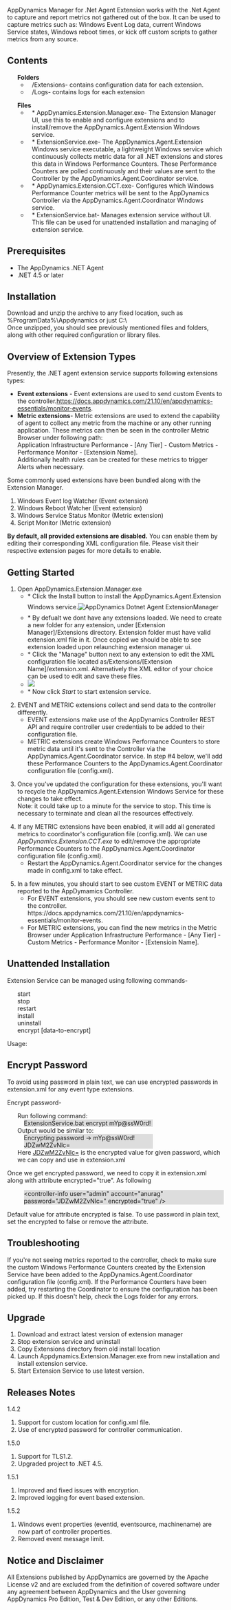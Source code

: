 <p>
  <span>AppDynamics Manager for .Net Agent Extension works with the .Net Agent to capture and report metrics not gathered out of the box. It can be used to capture metrics such as: Windows Event Log data, current Windows Service states, Windows reboot times, or kick off custom scripts to gather metrics from any source.</span></p>
<h2><span>Contents</span></h2>
<ul>
  <li style="list-style-type: none;">
    <span style="font-weight: bold;">Folders</span>
    <ul>
      <li style="padding-left: 10px;"><span>/Extensions</span><span>- contains configuration data for each extension.</span></li>
      <li style="padding-left: 10px;"><span>/Logs</span><span>- contains logs for each extension</span></li>
    </ul>
  </li>
</ul>
<ul>
  <li style="list-style-type: none;"><span style="font-weight: bold;">Files</span><ul><li style="padding-left: 10px;">* <span>AppDynamics.Extension.Manager.exe</span><span>- The Extension Manager UI, use this to enable and configure extensions and to install/remove the AppDynamics.Agent.Extension Windows service.</span></li><li style="padding-left: 10px;">* <span>ExtensionService.exe</span><span>- The AppDynamics.Agent.Extension Windows service executable, a lightweight Windows service which continuously collects metric data for all .NET extensions and stores this data in Windows Performance Counters. These Performance Counters are polled continuously and their values are sent to the Controller by the AppDynamics.Agent.Coordinator service.</span></li><li style="padding-left: 10px;">* <span>AppDynamics.Extension.CCT.exe</span><span>- Configures which Windows Performance Counter metrics will be sent to the AppDynamics Controller via the AppDynamics.Agent.Coordinator Windows service.</span></li><li style="padding-left: 10px;">* <span>ExtensionService.bat</span><span>- Manages extension service without UI. This file can be used for unattended installation and managing of extension service.</span></li></ul></li></ul>

<h2><span>Prerequisites</span></h2>
<ul><li><span>The AppDynamics .NET Agent</span></li><li><span>.NET 4.5 or later</span></li></ul>

<h2><span>Installation</span></h2>
<p><span>Download and unzip the archive to any fixed location, such as %ProgramData%\Appdynamics or just C:\</span> <br> <span>Once unzipped, you should see previously mentioned files and folders, along with other required configuration or library files.</span></p>
<h2><span>Overview of Extension Types</span></h2>
<p>
  <span>Presently, the .NET agent extension service supports following extensions types:</span>
</p>

<ul>
  <li><span><b>Event extensions</b> - Event extensions are used to send custom Events to the controller.</span><a href="https://docs.appdynamics.com/21.10/en/appdynamics-essentials/monitor-events">https://docs.appdynamics.com/21.10/en/appdynamics-essentials/monitor-events</a><span>.</span></li><li><span><b>Metric extensions</b>- Metric extensions are used to extend the capability of agent to collect any metric from the machine or any other running application. These metrics can then be seen in the controller Metric Browser under following path: <br> Application Infrastructure Performance - [Any Tier] - Custom Metrics - Performance Monitor - [Extensioin Name]. <br> Additionally health rules can be created for these metrics to trigger Alerts when necessary.</span></li></ul>
  
<p>
  <span>Some commonly used extensions have been bundled along with the Extension Manager.</span>
</p>
<ol>
  <li><span>Windows Event log Watcher (Event extension)</span></li>
  <li><span>Windows Reboot Watcher (Event extension)</span></li>
  <li><span>Windows Service Status Monitor (Metric extension)</span></li>
  <li><span>Script Monitor (Metric extension)</span></li>
</ol>
<p>
  <span style="font-weight: bold;">By default, all provided extensions are disabled.</span>
  <span>You can enable them by editing their corresponding XML configuration file. Please visit their respective extension pages for more details to enable.</span>
</p>
<h2><span>Getting Started</span></h2>
<ol start="1"><li><span>Open AppDynamics.Extension.Manager.exe</span><ul><li>* <span>Click the Install button to install the AppDynamics.Agent.Extension Windows service.</span><img alt="AppDynamics Dotnet Agent ExtensionManager" src="https://www.appdynamics.com/media/uploaded-files/1491249335/extensionmanager.png" style="padding: 8px 0;"></li><li>* <span>By defualt we dont have any extensions loaded. We need to create a new folder for any extension, under [Extension Manager]/Extensions directory. Extension folder must have valid extension.xml file in it. Once copied we should be able to see extension loaded upon relaunching extension manager ui.</span></li></ul><ul><li>* <span>Click the "Manage" button next to any extension to edit the XML configuration file located as</span><span style="">/Extensions/[Extension Name]/extension.xml</span><span>. Alternatively the XML editor of your choice can be used to edit and save these files.</span></li><li><img src="https://www.appdynamics.com/media/uploaded-files/1491249335/extensionservice-start.png"></li><li>* <span>Now click <i>Start</i> to start extension service.</span></li></ul></li></ol>

<ol start="2"><li><span>EVENT and METRIC extensions collect and send data to the controller differently.<br></span><ul><li>EVENT extensions make use of the AppDynamics Controller REST API and require controller user credentials to be added to their configuration file.</li><li>METRIC extensions create Windows Performance Counters to store metric data until it's sent to the Controller via the AppDynamics.Agent.Coordinator service. In step #4 below, we'll add these Performance Counters to the AppDynamics.Agent.Coordinator configuration file (config.xml).</li></ul></li></ol>

<ol start="3"><li><span>Once you've updated the configuration for these extensions, you'll want to recycle the AppDynamics.Agent.Extension Windows Service for these changes to take effect.</span><br> <span>Note</span><span>: it could take up to a minute for the service to stop. This time is necessary to terminate and clean all the resources effectively.</span></li></ol>

<ol start="4"><li><span>If any METRIC extensions have been enabled, it will add all generated metrics to coordinator's configuration file (config.xml). We can use <i>AppDynamics.Extension.CCT.exe</i> to edit/remove the appropriate Performance Counters to the AppDynamics.Agent.Coordinator configuration file (config.xml).</span><ul><li><span>Restart the AppDynamics.Agent.Coordinator service for the changes made in config.xml to take effect.</span></li></ul></li></ol>

<ol start="5"><li><span>In a few minutes, you should start to see custom EVENT or METRIC data reported to the AppDymamics Controller.</span><ul><li><span>For EVENT extensions, you should see new custom events sent to the controller. https://docs.appdynamics.com/21.10/en/appdynamics-essentials/monitor-events.</span></li><li><span>For METRIC extensions, you can find the new metrics in the Metric Browser under Application Infrastructure Performance - [Any Tier] - Custom Metrics - Performance Monitor - [Extensioin Name].</span></li></ul></li></ol>

<h2><span>Unattended Installation</span></h2>
<p><span>Extension Service can be managed using following commands-</span><br></p>
<div><ol style="list-style-type:none;"><li>start</li><li>stop</li><li>restart</li><li>install</li><li>uninstall</li><li>encrypt [data-to-encrypt]</li></ol></div>
<div>Usage:</div>

<h2><span>Encrypt Password</span></h2>
<p><span>To avoid using password in plain text, we can use encrypted passwords in extension.xml for any event type extensions.</span></p>
<div>Encrypt password-</div>
<ol style="list-style-type:none;"><li><span>Run following command:</span></li><li><div style="margin-left:15px;background-color:#ddd;float:none;width:300px;">ExtensionService.bat encrypt mYp@ssW0rd!</div></li><li>Output would be similar to:</li><li><div style="margin-left:15px;background-color:#ddd;float:none;width:300px;">Encrypting password -&gt; mYp@ssW0rd! <br> JDZwM2ZvNlc=</div></li><li>Here <span style="text-decoration:underline;">JDZwM2ZvNlc=</span> is the encrypted value for given password, which we can copy and use in extension.xml</li></ol>

<div>Once we get encrypted password, we need to copy it in extension.xml along with attribute encrypted="true". As following</div>

<ol style="list-style-type:none;"><li><div style="margin-left:15px;background-color:#ddd;float:none;">&lt;controller-info user="admin" account="anurag" password="JDZwM2ZvNlc=" encrypted="true" /&gt;</div></li></ol>

<div>Default value for attribute encrypted is false. To use password in plain text, set the encrypted to false or remove the attribute.</div>
<h2><span>Troubleshooting</span></h2>
<p><span>If you're not seeing metrics reported to the controller, check to make sure the custom Windows Performance Counters created by the Extension Service have been added to the AppDynamics.Agent.Coordinator configuration file (config.xml). If the Performance Counters have been added, try restarting the Coordinator to ensure the configuration has been picked up. If this doesn't help, check the Logs folder for any errors.</span></p>
<h2><span>Upgrade</span></h2>
<ol start="1">
  <li><span>Download and extract latest version of extension manager</span></li>
  <li><span>Stop extension service and uninstall</span></li>
  <li><span>Copy Extensions directory from old install location</span></li>
  <li><span>Launch Appdynamics.Extension.Manager.exe from new installation and install extension service.</span></li>
  <li><span>Start Extension Service to use latest version.</span></li>
</ol>

<h2><span>Releases Notes</span></h2>
<div>
  <div>1.4.2</div>
     <ol start="1" style="padding-left:25px;"><li><span>Support for custom location for config.xml file.</span></li><li><span>Use of encrypted password for controller communication.</span></li></ol><div>1.5.0</div><ol start="1" style="padding-left:25px;"><li><span>Support for TLS1.2.</span></li><li><span>Upgraded project to .NET 4.5.</span></li></ol><div>1.5.1</div><ol start="1" style="padding-left:25px;"><li><span>Improved and fixed issues with encryption.</span></li><li><span>Improved logging for event based extension.</span></li></ol><div>1.5.2</div><ol start="1" style="padding-left:25px;"><li><span>Windows event properties (eventid, eventsource, machinename) are now part of controller properties.</span></li><li><span>Removed event message limit.</span></li>
  </ol></div>
  
<h2><span>Notice and Disclaimer</span></h2>
<div><div>All Extensions published by AppDynamics are governed by the Apache License v2 and are excluded from the definition of covered software under any agreement between AppDynamics and the User governing AppDynamics Pro Edition, Test &amp; Dev Edition, or any other Editions.</div></div>
